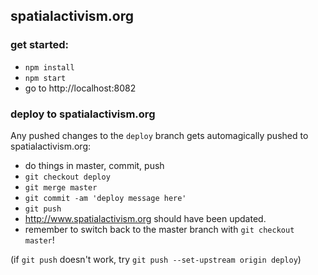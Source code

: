 ## spatialactivism.org

### get started:

- `npm install`
- `npm start`
- go to http://localhost:8082

### deploy to spatialactivism.org

Any pushed changes to the `deploy` branch gets automagically pushed to spatialactivism.org:

- do things in master, commit, push
- `git checkout deploy`
- `git merge master`
- `git commit -am 'deploy message here'`
- `git push`
- http://www.spatialactivism.org should have been updated.
- remember to switch back to the master branch with `git checkout master`!

(if `git push` doesn't work, try `git push --set-upstream origin deploy`)
